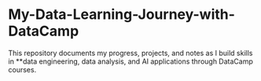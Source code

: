 # My-Data-Learning-Journey-with-DataCamp
This repository documents my progress, projects, and notes as I build skills in **data engineering, data analysis, and AI applications through DataCamp courses.

